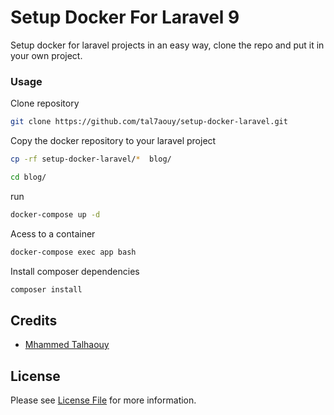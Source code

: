
# Setup Docker For Laravel 9

Setup docker for laravel projects in an easy way, clone the repo and put it in your own project.

### Usage

Clone repository

```sh
git clone https://github.com/tal7aouy/setup-docker-laravel.git
```
Copy the docker repository to your laravel project
```sh
cp -rf setup-docker-laravel/*  blog/
```
```sh
cd blog/
```


run 

```sh
docker-compose up -d
```

Acess to a container
```sh
docker-compose exec app bash
```

Install composer dependencies 
```sh
composer install
```

## Credits
- [Mhammed Talhaouy](https://github.com/tal7aouy)

## License
Please see [License File](LICENSE.md) for more information.
